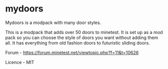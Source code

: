 # mydoors
Mydoors is a modpack with many door styles.

This is a modpack that adds over 50 doors to minetest. It is set up as a mod pack so you  can choose the style of doors you want without adding them all.
It has everything from old fashion doors to futuristic sliding doors.

Forum - https://forum.minetest.net/viewtopic.php?f=11&t=10626

Licence - MIT
